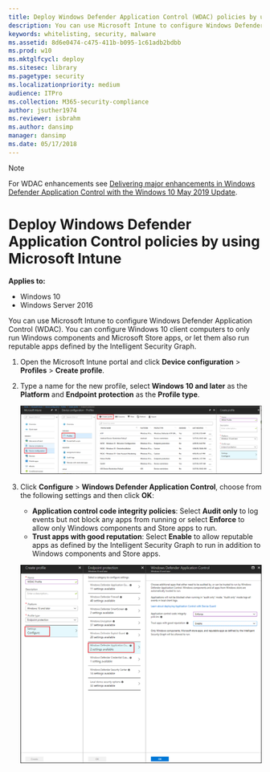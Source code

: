 ```yaml
---
title: Deploy Windows Defender Application Control (WDAC) policies by using Microsoft Intune (Windows 10)
description: You can use Microsoft Intune to configure Windows Defender Application Control (WDAC). Learn how with this step-by-step guide.
keywords: whitelisting, security, malware
ms.assetid: 8d6e0474-c475-411b-b095-1c61adb2bdbb
ms.prod: w10
ms.mktglfcycl: deploy
ms.sitesec: library
ms.pagetype: security
ms.localizationpriority: medium
audience: ITPro
ms.collection: M365-security-compliance
author: jsuther1974
ms.reviewer: isbrahm
ms.author: dansimp
manager: dansimp
ms.date: 05/17/2018
---
```


> [!NOTE]
> For WDAC enhancements see [Delivering major enhancements in Windows Defender Application Control with the Windows 10 May 2019 Update](https://www.microsoft.com/security/blog/2019/07/01/). 

# Deploy Windows Defender Application Control policies by using Microsoft Intune

**Applies to:**

-   Windows 10
-   Windows Server 2016

You can use Microsoft Intune to configure Windows Defender Application Control (WDAC). You can configure Windows 10 client computers to only run Windows components and Microsoft Store apps, or let them also run reputable apps defined by the Intelligent Security Graph.

1. Open the Microsoft Intune portal and click **Device configuration** > **Profiles** > **Create profile**.

3. Type a name for the new profile, select **Windows 10 and later** as the **Platform** and **Endpoint protection** as the **Profile type**.  

   ![Configure profile](images/wdac-intune-create-profile-name.png)

4. Click **Configure** > **Windows Defender Application Control**, choose from the following settings and then click **OK**:

   - **Application control code integrity policies**: Select **Audit only** to log events but not block any apps from running or select **Enforce** to allow only Windows components and Store apps to run.  
   - **Trust apps with good reputation**: Select **Enable** to allow reputable apps as defined by the Intelligent Security Graph to run in addition to Windows components and Store apps.

   ![Configure WDAC](images/wdac-intune-wdac-settings.png)
